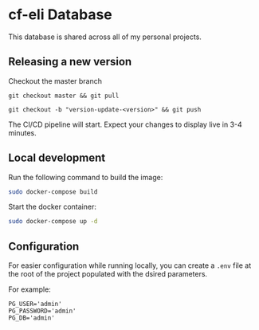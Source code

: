 # cf-eli Database

This database is shared across all of my personal projects. 

## Releasing a new version

Checkout the master branch

```
git checkout master && git pull
```
<!-- 
Bump the version
```
poetry run bumpversion <major|minior|patch>
``` -->
<!-- 
A commit with local files changes (i.e. pyporject.toml, setup.cfg) will be present from the `bumpversion`. So create and merge a PR. -->
```
git checkout -b "version-update-<version>" && git push
```

The CI/CD pipeline will start. Expect your changes to display live in 3-4 minutes.


## Local development

Run the following command to build the image:
```bash
sudo docker-compose build
```

Start the docker container:
```bash
sudo docker-compose up -d
```

## Configuration
For easier configuration while running locally, you can create a `.env` file at the root of the project populated with the dsired parameters.

For example:
```
PG_USER='admin'
PG_PASSWORD='admin'
PG_DB='admin'
```
